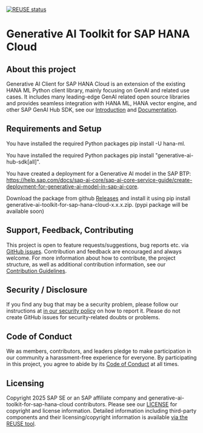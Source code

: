 [![REUSE status](https://api.reuse.software/badge/github.com/SAP/generative-ai-toolkit-for-sap-hana-cloud)](https://api.reuse.software/info/github.com/SAP/generative-ai-toolkit-for-sap-hana-cloud)

# Generative AI Toolkit for SAP HANA Cloud

## About this project

Generative AI Client for SAP HANA Cloud is an extension of the existing HANA ML Python client library, mainly focusing on GenAI and related use cases. It includes many leading-edge GenAI related open source libraries and provides seamless integration with HANA ML, HANA vector engine, and other SAP GenAI Hub SDK, see our [Introduction](https://github.com/SAP/generative-ai-toolkit-for-sap-hana-cloud/blob/main/INTRODUCTION.md) and [Documentation](https://sap.github.io/generative-ai-toolkit-for-sap-hana-cloud/).

## Requirements and Setup

You have installed the required Python packages pip install -U hana-ml.

You have installed the required Python packages pip install "generative-ai-hub-sdk[all]".

You have created a deployment for a Generative AI model in the SAP BTP:
https://help.sap.com/docs/sap-ai-core/sap-ai-core-service-guide/create-deployment-for-generative-ai-model-in-sap-ai-core.

Download the package from github [Releases](https://github.com/SAP/generative-ai-toolkit-for-sap-hana-cloud/releases) and install it using pip install generative-ai-toolkit-for-sap-hana-cloud-x.x.x.zip. (pypi package will be available soon)

## Support, Feedback, Contributing

This project is open to feature requests/suggestions, bug reports etc. via [GitHub issues](https://github.com/SAP/generative-ai-toolkit-for-sap-hana-cloud/issues). Contribution and feedback are encouraged and always welcome. For more information about how to contribute, the project structure, as well as additional contribution information, see our [Contribution Guidelines](https://github.com/SAP/generative-ai-toolkit-for-sap-hana-cloud/blob/main/CONTRIBUTING.md).

## Security / Disclosure
If you find any bug that may be a security problem, please follow our instructions at [in our security policy](https://github.com/SAP/generative-ai-toolkit-for-sap-hana-cloud/security/policy) on how to report it. Please do not create GitHub issues for security-related doubts or problems.

## Code of Conduct

We as members, contributors, and leaders pledge to make participation in our community a harassment-free experience for everyone. By participating in this project, you agree to abide by its [Code of Conduct](https://github.com/SAP/.github/blob/main/CODE_OF_CONDUCT.md) at all times.

## Licensing

Copyright 2025 SAP SE or an SAP affiliate company and generative-ai-toolkit-for-sap-hana-cloud contributors. Please see our [LICENSE](https://github.com/SAP/generative-ai-toolkit-for-sap-hana-cloud/blob/main/LICENSE) for copyright and license information. Detailed information including third-party components and their licensing/copyright information is available [via the REUSE tool](https://api.reuse.software/info/github.com/SAP/generative-ai-toolkit-for-sap-hana-cloud).
